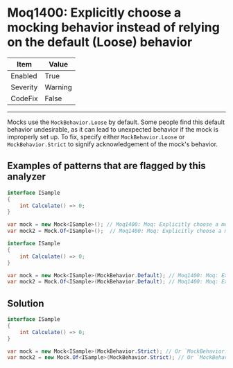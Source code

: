 # Moq1400: Explicitly choose a mocking behavior instead of relying on the default (Loose) behavior

| Item | Value |
| --- | --- |
| Enabled | True |
| Severity | Warning |
| CodeFix | False |
---

Mocks use the `MockBehavior.Loose` by default. Some people find this default behavior undesirable, as it can lead to
unexpected behavior if the mock is improperly set up. To fix, specify either `MockBehavior.Loose` or
`MockBehavior.Strict` to signify acknowledgement of the mock's behavior.


## Examples of patterns that are flagged by this analyzer

```csharp
interface ISample
{
    int Calculate() => 0;
}

var mock = new Mock<ISample>(); // Moq1400: Moq: Explicitly choose a mock behavior
var mock2 = Mock.Of<ISample>();  // Moq1400: Moq: Explicitly choose a mock behavior
```

```csharp
interface ISample
{
    int Calculate() => 0;
}

var mock = new Mock<ISample>(MockBehavior.Default); // Moq1400: Moq: Explicitly choose a mock behavior
var mock2 = Mock.Of<ISample>(MockBehavior.Default); // Moq1400: Moq: Explicitly choose a mock behavior
```

## Solution

```csharp
interface ISample
{
    int Calculate() => 0;
}

var mock = new Mock<ISample>(MockBehavior.Strict); // Or `MockBehavior.Loose`
var mock2 = new Mock.Of<ISample>(MockBehavior.Strict); // Or `MockBehavior.Loose`
```
